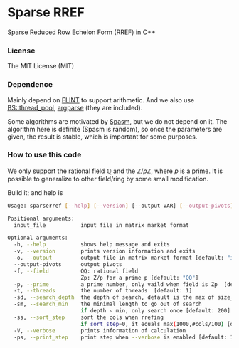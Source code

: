 # Sparse RREF
Sparse Reduced Row Echelon Form (RREF) in C++

### License

The MIT License (MIT)

### Dependence

Mainly depend on [FLINT](https://flintlib.org/) to support arithmetic.  And we also use  [BS::thread_pool](https://github.com/bshoshany/thread-pool), [argparse](https://github.com/p-ranav/argparse) (they are included). 

Some algorithms are motivated by [Spasm](https://github.com/cbouilla/spasm), but we do not depend on it. The algorithm here is definite (Spasm is random), so once the parameters are given, the result is stable, which is important for some purposes.

### How to use this code

We only support the rational field $\mathbb Q$ and the $\mathbb Z/p\mathbb Z$, where $p$ is a prime.
It is possible to generalize to other field/ring by some small modification.

Build it; and help is 

```bash
Usage: sparserref [--help] [--version] [--output VAR] [--output-pivots] [--field VAR] [--prime VAR] [--threads VAR] [--search_depth VAR] [--search_min VAR] [--sort_step VAR] [--verbose] [--print_step VAR] input_file

Positional arguments:
  input_file           input file in matrix market format

Optional arguments:
  -h, --help           shows help message and exits
  -v, --version        prints version information and exits
  -o, --output         output file in matrix market format [default: "input_file.rref"]
  --output-pivots      output pivots
  -f, --field          QQ: rational field
                       Zp: Z/p for a prime p [default: "QQ"]
  -p, --prime          a prime number, only vaild when field is Zp  [default: "4194319"]
  -t, --threads        the number of threads  [default: 1]
  -sd, --search_depth  the depth of search, default is the max of size_t  [default: 0]
  -sm, --search_min    the minimal length to go out of search
                       if depth < min, only search once [default: 200]
  -ss, --sort_step     sort the cols when rrefing
                       if sort_step=0, it equals max(1000,#cols/100) [default: 0]
  -V, --verbose        prints information of calculation
  -ps, --print_step    print step when --verbose is enabled [default: 100]
```
